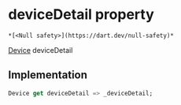 


# deviceDetail property




    *[<Null safety>](https://dart.dev/null-safety)*




[Device](https://yonomi.co/yonomi-sdk/Device-class.html) deviceDetail
  







## Implementation

```dart
Device get deviceDetail => _deviceDetail;
```








